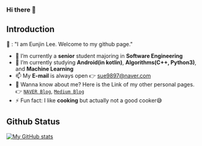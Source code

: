 ### Hi there 👋

## Introduction 
👩 : "I am Eunjin Lee. Welcome to my github page."

- 🔭 I’m currently a **senior** student majoring in **Software Engineering**
- 🌱 I’m currently studying **Android(in kotlin)**, **Algorithms(C++, Python3)**, and **Machine Learning**
- 📫 My **E-mail** is always open 👉 sue9897@naver.com
- 👐 Wanna know about me? Here is the Link of my other personal pages.
👉 [`NAVER Blog`](https://blog.naver.com/sue9897), [`Medium Blog`](https://medium.com/@witheunjin)
- ⚡ Fun fact: I like **cooking** but actually not a good cooker😅

## Github Status
[![My GitHub stats](https://github-readme-stats.vercel.app/api?username=witheunjin)](https://github.com/anuraghazra/github-readme-stats)

